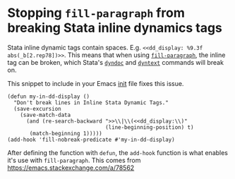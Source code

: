 # Stopping `fill-paragraph` from breaking Stata inline dynamics tags

Stata inline dynamic tags contain spaces. E.g.
`<<dd_display: %9.3f abs(_b[2.rep78])>>`. This means that when using
[`fill-paragraph`](https://www.gnu.org/software/emacs/manual/html_node/emacs/Fill-Commands.html),
the inline tag can be broken, which Stata's
[`dyndoc`](https://www.stata.com/manuals/rptdyndoc.pdf) and
[`dyntext`](https://www.stata.com/manuals/rptdyntext.pdf) commands will break
on.

This snippet to include in your Emacs
[init](https://github.com/josherrickson/dotfiles/blob/main/init.el) file fixes
this issue.

```
(defun my-in-dd-display ()
  "Don't break lines in Inline Stata Dynamic Tags."
  (save-excursion
    (save-match-data
      (and (re-search-backward ">>\\|\\(<<dd_display:\\)"
                               (line-beginning-position) t)
       (match-beginning 1)))))
(add-hook 'fill-nobreak-predicate #'my-in-dd-display)
```

After defining the function with `defun`, the `add-hook` function is what
enables it's use with `fill-paragraph`. This comes from
<https://emacs.stackexchange.com/a/78562>
